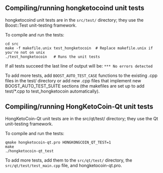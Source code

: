 Compiling/running hongketocoind unit tests
------------------------------------

hongketocoind unit tests are in the `src/test/` directory; they
use the Boost::Test unit-testing framework.

To compile and run the tests:

	cd src
	make -f makefile.unix test_hongketocoin  # Replace makefile.unix if you're not on unix
	./test_hongketocoin   # Runs the unit tests

If all tests succeed the last line of output will be:
`*** No errors detected`

To add more tests, add `BOOST_AUTO_TEST_CASE` functions to the existing
.cpp files in the test/ directory or add new .cpp files that
implement new BOOST_AUTO_TEST_SUITE sections (the makefiles are
set up to add test/*.cpp to test_hongketocoin automatically).


Compiling/running HongKetoCoin-Qt unit tests
---------------------------------------

HongKetoCoin-Qt unit tests are in the src/qt/test/ directory; they
use the Qt unit-testing framework.

To compile and run the tests:

	qmake hongketocoin-qt.pro HONGKONGCOIN_QT_TEST=1
	make
	./hongketocoin-qt_test

To add more tests, add them to the `src/qt/test/` directory,
the `src/qt/test/test_main.cpp` file, and hongketocoin-qt.pro.
